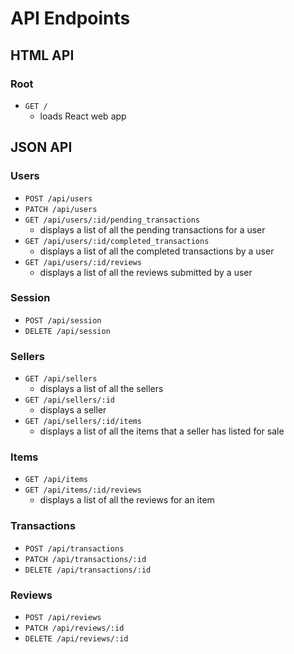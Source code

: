 # API Endpoints

## HTML API

### Root

* `GET /`
  * loads React web app

## JSON API

### Users

* `POST /api/users`
* `PATCH /api/users`
* `GET /api/users/:id/pending_transactions`
  * displays a list of all the pending transactions for a user
* `GET /api/users/:id/completed_transactions`
  * displays a list of all the completed transactions by a user
* `GET /api/users/:id/reviews`
  * displays a list of all the reviews submitted by a user

### Session

* `POST /api/session`
* `DELETE /api/session`

### Sellers

* `GET /api/sellers`
  * displays a list of all the sellers
* `GET /api/sellers/:id`
  * displays a seller
* `GET /api/sellers/:id/items`
  * displays a list of all the items that a seller has listed for sale

### Items

* `GET /api/items`
* `GET /api/items/:id/reviews`
  * displays a list of all the reviews for an item

### Transactions

* `POST /api/transactions`
* `PATCH /api/transactions/:id`
* `DELETE /api/transactions/:id`

### Reviews

* `POST /api/reviews`
* `PATCH /api/reviews/:id`
* `DELETE /api/reviews/:id`
